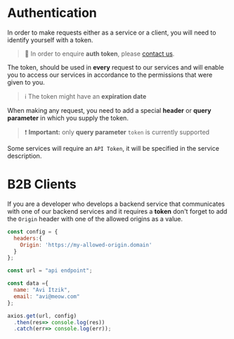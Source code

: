 # Authentication

In order to make requests either as a service or a client, you will need to identify yourself with a token.

> :information_desk_person: In order to enquire **auth token**, please [contact us](/classified/contact_us.md).

The token, should be used in **every** request to our services and will enable you to access our services in accordance to the permissions that were given to you. <br/>

> :information_source: The token might have an **expiration date**

When making any request, you need to add a special **header** or **query parameter** in which you supply the token.
> :heavy_exclamation_mark: **Important:** only **query parameter** `token` is currently supported

Some services will require an `API Token`, it will be specified in the service description.

# B2B Clients
If you are a developer who develops a backend service that communicates with one of our backend services and it requires a **token** don't forget to add the `Origin` header with one of the allowed origins as a value.


```javascript
const config = {
  headers:{
    Origin: 'https://my-allowed-origin.domain'
  }
};

const url = "api endpoint";

const data ={
  name: "Avi Itzik",
  email: "avi@meow.com"
};

axios.get(url, config)
  .then(res=> console.log(res))
  .catch(err=> console.log(err));

```

